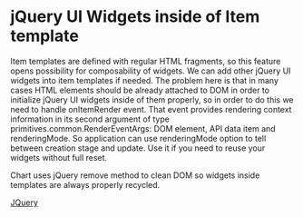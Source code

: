 # jQuery UI Widgets inside of Item template
Item templates are defined with regular HTML fragments, so this feature opens possibility for composability of widgets.  We can add other jQuery UI widgets into item templates if needed. The problem here is that in many cases HTML elements should be already attached to DOM in order to initialize jQuery UI widgets inside of them properly, so in order to do this we need to handle onItemRender event. That event provides rendering context information in its second argument of type primitives.common.RenderEventArgs: DOM element, API data item and renderingMode. So application can use renderingMode option to tell between creation stage and update. Use it if you need to reuse your widgets without full reset.

Chart uses jQuery remove method to clean DOM so widgets inside templates are always properly recycled.

[JQuery](jquery.widgets/CaseCustomControlTemplate.html)